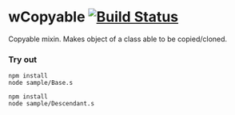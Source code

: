 # wCopyable [![Build Status](https://travis-ci.org/Wandalen/wCopyable.svg?branch=master)](https://travis-ci.org/Wandalen/wCopyable)

Copyable mixin. Makes object of a class able to be copied/cloned.

### Try out
```
npm install
node sample/Base.s
```
```
npm install
node sample/Descendant.s
```





















